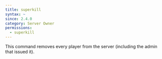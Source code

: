 ```yaml
---
title: superkill
syntax: ~
since: 2.4.0
category: Server Owner
permissions:
  - superkill
---
```


This command removes every player from the server (including the admin that issued it).

